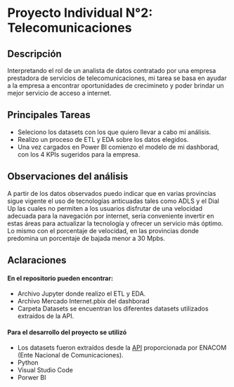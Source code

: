 
# Proyecto Individual N°2: Telecomunicaciones

## Descripción

Interpretando el rol de un analista de datos contratado por una empresa prestadora de servicios de telecomunicaciones, mi tarea se basa en ayudar a la empresa a encontrar oportunidades de crecimineto y poder brindar un mejor servicio de acceso a internet.

##  Principales Tareas

- Seleciono los datasets con los que quiero llevar a cabo mi análisis. 
- Realizo un proceso de ETL y EDA sobre los datos elegidos. 
- Una vez cargados en Power BI comienzo el modelo de mi dashborad, con los 4 KPIs sugeridos para la empresa. 

## Observaciones del análisis

A partir de los datos observados puedo indicar que en varias provincias sigue vigente el uso de tecnologías anticuadas tales como ADLS y el Dial Up las cuales no permiten a los usuarios disfrutar de una velocidad adecuada para la navegación por internet, sería conveniente invertir en estas áreas para actualizar la tecnología y ofrecer un servicio más óptimo. Lo mismo con el porcentaje de velocidad, en las provincias donde predomina un porcentaje de bajada menor a 30 Mpbs.

## Aclaraciones

#### En el repositorio pueden encontrar:  
- Archivo Jupyter donde realizo el ETL y EDA.
- Archivo Mercado Internet.pbix del dashborad
- Carpeta Datasets se encuentran los diferentes datasets utilizados extraídos de la API.

#### Para el desarrollo del proyecto se utilizó
* Los datasets fueron extraídos desde la [API](https://datosabiertos.enacom.gob.ar/home) proporcionada por ENACOM (Ente Nacional de Comunicaciones).
* Python
* Visual Studio Code
* Porwer BI